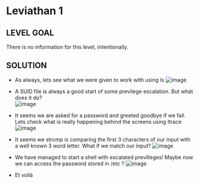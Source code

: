 # Leviathan 1

## LEVEL GOAL

There is no information for this level, intentionally.

## SOLUTION

- As always, lets see what we were given to work with using ls
 ![image](https://user-images.githubusercontent.com/44790709/201243634-b52cc05a-a074-46cf-8cac-c98e4d5666d4.png)

- A SUID file is always a good start of some previlege escalation. But what does it do?                        
 ![image](https://user-images.githubusercontent.com/44790709/201244152-592de533-81b5-4efe-8aaa-2fcf1df862ae.png)

- It seems we are asked for a password and greeted goodbye if we fail. Lets check what is really happening behind the screens using ltrace
 ![image](https://user-images.githubusercontent.com/44790709/201243857-b1486122-0164-4da1-8367-13ad27474bc8.png)

- It seems we strcmp is comparing the first 3 characters of our input with a well known 3 word letter. What if we match our input?
![image](https://user-images.githubusercontent.com/44790709/201244370-6bc31cf1-da25-4666-a031-a544682aa83b.png)

- We have managed to start a shell with escalated previlleges! Maybe now we can access the password stored in /etc ?
![image](https://user-images.githubusercontent.com/44790709/201244614-aa7c649e-d0bf-4913-ae30-81831a79878c.png)

- Et voilá
 

